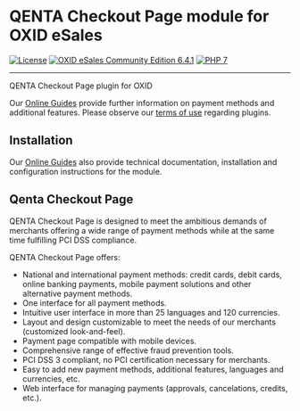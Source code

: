 # QENTA Checkout Page module for OXID eSales

[![License](https://img.shields.io/badge/license-GPLv2-blue.svg)](https://raw.githubusercontent.com/qenta-cee/oxid-qcp/master/LICENSE)
[![OXID eSales Community Edition 6.4.1](https://img.shields.io/badge/OXID_CE-v6.4.1-green.svg)](http://www.oxid-esales.com/)
[![PHP 7](https://img.shields.io/badge/php-7-green.svg)](http://www.php.net)

----
QENTA Checkout Page plugin for OXID

Our [Online Guides](https://guides.qenta.com/) provide further information on payment methods and additional features. Please observe our [terms of use](https://guides.qenta.com/plugins/#legalNotice) regarding plugins.

## Installation
Our [Online Guides](https://github.com/qenta-cee/oxid-qcp "Installation details") also provide technical documentation, installation and configuration instructions for the module.


## Qenta Checkout Page
QENTA Checkout Page is designed to meet the ambitious demands of merchants offering a wide range of payment methods while at the same time fulfilling PCI DSS compliance.

QENTA Checkout Page offers:
- National and international payment methods: credit cards, debit cards, online banking payments, mobile payment solutions and other alternative payment methods.
- One interface for all payment methods.
- Intuitive user interface in more than 25 languages and 120 currencies.
- Layout and design customizable to meet the needs of our merchants (customized look-and-feel).
- Payment page compatible with mobile devices.
- Comprehensive range of effective fraud prevention tools.
- PCI DSS 3 compliant, no PCI certification necessary for merchants.
- Easy to add new payment methods, additional features, languages and currencies, etc.
- Web interface for managing payments (approvals, cancelations, credits, etc.).
